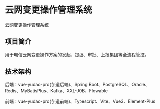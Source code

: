 # 云网变更操作管理系统

云网变更操作管理系统


## 项目简介

用于电信云网变更操作方案的发起、提级、审批、上报集团等全流程管控。


## 技术架构

后端：vue-yudao-pro(芋道后端)、Spring Boot、PostgreSQL、Oracle、Redis、MyBatisPlus、Kafka、XXL-JOB、Flowable

前端：vue-yudao-pro(芋道前端)、Typescript、Vite、Vue3、Element-Plus



